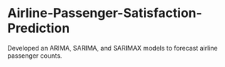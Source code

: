# Airline-Passenger-Satisfaction-Prediction
Developed an ARIMA, SARIMA, and SARIMAX models to forecast airline passenger counts.
